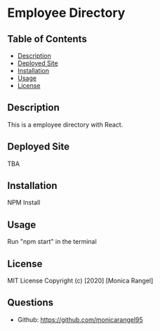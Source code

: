 # Employee Directory

## Table of Contents
  - [Description](#description)
  - [Deployed Site](##DeployedSite)
  - [Installation](#installation)
  - [Usage](#usage)
  - [License](#license)

## Description
This is a employee directory with React.

## Deployed Site
TBA
<!-- ![Home](public/icons/app.png) -->

## Installation 
NPM Install 

## Usage
Run "npm start" in the terminal

## License
MIT License
Copyright (c) [2020] [Monica Rangel]
## Questions
- Github: https://github.com/monicarangel95
